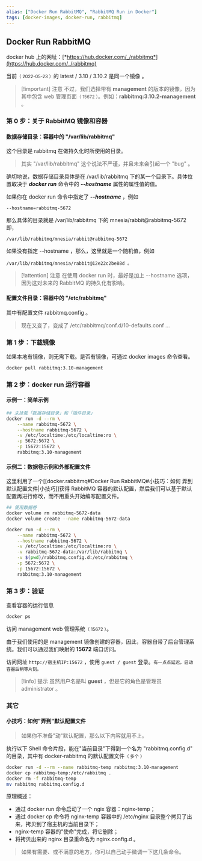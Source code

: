 ```yaml
---
alias: ["Docker Run RabbitMQ", "RabbitMQ Run in Docker"] 
tags: [docker-images, docker-run, rabbitmq]
---
```


## Docker Run RabbitMQ 


docker hub 上的网址：[*https://hub.docker.com/_/rabbitmq*](https://hub.docker.com/_/rabbitmq)

当前<small>（ 2022-05-23 ）</small>的 latest / 3.10 / 3.10.2 是同一个镜像 。

> [!important] 注意
> 不过，我们选择带有 **management** 的版本的镜像，因为其中包含 web 管理页面<small>（ 15672 ）</small>。例如：**rabbitmq:3.10.2-management** 。

### 第 0 步：关于 RabbitMQ 镜像和容器

#### 数据存储目录：容器中的 "/var/lib/rabbitmq" 

这个目录是 rabbitmq 在做持久化时所使用的目录。

> 其实 "/var/lib/rabbitmq" 这个说法不严谨，并且未来会引起一个 "bug" 。

确切地说，数据存储目录具体是在 /var/lib/rabbitmq 下的某一个目录下。具体位置取决于 _**docker run**_ 命令中的 _**--hostname**_ 属性的属性值的值。

如果你在 docker run 命令中指定了 _**--hostname**_ ，例如

```
--hostname=rabbitmq-5672 
```

那么具体的目录就是 /var/lib/rabbitmq 下的 mnesia/rabbit@rabbitmq-5672  即，

```
/var/lib/rabbitmq/mnesia/rabbit@rabbitmq-5672
```

如果没有指定 --hostname ，那么，这里就是一个随机值，例如

```
/var/lib/rabbitmq/mnesia/rabbit@12e22c2be88d 。
```

> [!attention] 注意
> 在使用 docker run 时，最好是加上 --hostname 选项，因为这对未来的 RabbitMQ 的持久化有影响。

#### 配置文件目录：容器中的 "/etc/rabbitmq"

其中有配置文件 rabbitmq.config 。

> 现在又变了，变成了 /etc/rabbitmq/conf.d/10-defaults.conf ...


### 第 1 步：下载镜像

如果本地有镜像，则无需下载。是否有镜像，可通过 docker images 命令查看。

```sh
docker pull rabbitmq:3.10-management
```


### 第 2 步：docker run 运行容器

#### 示例一：简单示例

```bash
## 未挂载「数据存储目录」和「插件目录」
docker run -d --rm \
    --name rabbitmq-5672 \
    --hostname rabbitmq-5672 \
    -v /etc/localtime:/etc/localtime:ro \
    -p 5672:5672 \
    -p 15672:15672 \
    rabbitmq:3.10-management
```

#### 示例二：数据卷示例和外部配置文件

这里利用了一个[[docker.rabbitmq#Docker Run RabbitMQ#小技巧：如何 弄到 默认配置文件|小技巧]]获得 RabbitMQ 容器的默认配置，然后我们可以基于默认配置再进行修改，而不用重头开始编写配置文件。

```bash
## 使用数据卷
docker volume rm rabbitmq-5672-data
docker volume create --name rabbitmq-5672-data

docker run -d --rm \
    --name rabbitmq-5672 \
    --hostname rabbitmq-5672 \
    -v /etc/localtime:/etc/localtime:ro \
    -v rabbitmq-5672-data:/var/lib/rabbitmq \
    -v $(pwd)/rabbitmq.config.d:/etc/rabbitmq \
    -p 5672:5672 \
    -p 15672:15672 \
    rabbitmq:3.10-management
```

### 第 3 步：验证

查看容器的运行信息

```bash
docker ps
```

访问 management web 管理系统<small>（ 15672 ）</small>。

由于我们使用的是 management 镜像创建的容器，因此，容器自带了后台管理系统。我们可以通过我们映射的 **15672** 端口访问。

访问网址 `http://宿主机IP:15672` ，使用 `guest / guest` 登录。<small>有一点点延迟，启动容器后稍等片刻。</small>

> [!info] 提示
> 虽然用户名是叫 **guest** ，但是它的角色是管理员 administrator 。

### 其它

#### 小技巧：如何"弄到"默认配置文件

> 如果你不准备"动"默认配置，那么以下内容就用不上。

执行以下 Shell 命令片段，能在"当前目录"下得到一个名为 "rabbitmq.config.d" 的目录，其中有 docker-rabbitmq 的默认配置文件<small>（ 多个 ）</small>

```sh
docker run -d --rm --name rabbitmq-temp rabbitmq:3.10-management
docker cp rabbitmq-temp:/etc/rabbitmq .
docker rm -f rabbitmq-temp
mv rabbitmq rabbitmq.config.d
```

原理概述：

- 通过 docker run 命令启动了一个 ngix 容器：nginx-temp；
- 通过 docker cp 命令将 nginx-temp 容器中的 /etc/nginx 目录整个拷贝了出来，拷贝到了宿主机的当前目录下；
- nginx-temp 容器的"使命"完成，将它删除；
- 将拷贝出来的 nginx 目录重命名为 nginx.config.d 。

> 如果有需要、或不满意的地方，你可以自己动手微调一下这几条命令。
